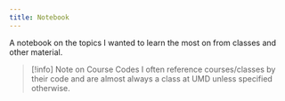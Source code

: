 ```yaml
---
title: Notebook
---
```

A notebook on the topics I wanted to learn the most on from classes and other material.

> [!info] Note on Course Codes
> I often reference courses/classes by their code and are almost always a class at UMD unless specified otherwise.

